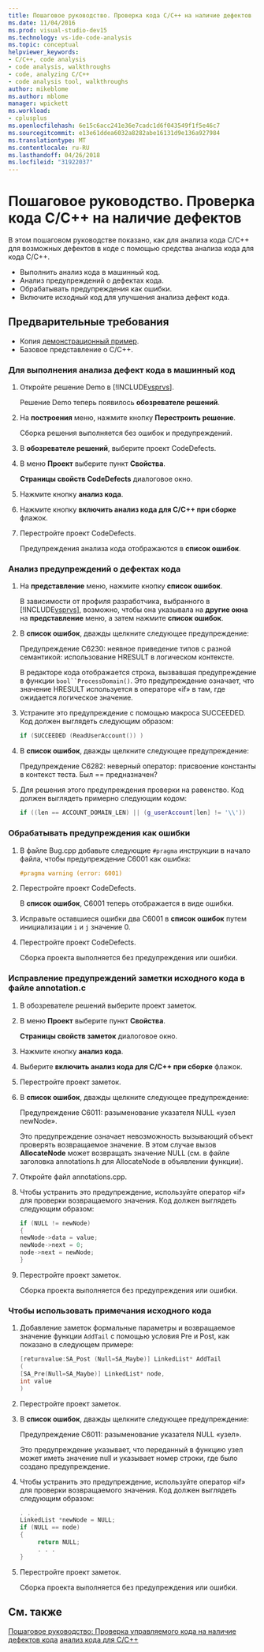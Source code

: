 ```yaml
---
title: Пошаговое руководство. Проверка кода C/C++ на наличие дефектов
ms.date: 11/04/2016
ms.prod: visual-studio-dev15
ms.technology: vs-ide-code-analysis
ms.topic: conceptual
helpviewer_keywords:
- C/C++, code analysis
- code analysis, walkthroughs
- code, analyzing C/C++
- code analysis tool, walkthroughs
author: mikeblome
ms.author: mblome
manager: wpickett
ms.workload:
- cplusplus
ms.openlocfilehash: 6e15c6acc241e36e7cadc1d6f043549f1f5e46c7
ms.sourcegitcommit: e13e61ddea6032a8282abe16131d9e136a927984
ms.translationtype: MT
ms.contentlocale: ru-RU
ms.lasthandoff: 04/26/2018
ms.locfileid: "31922037"
---
```

# <a name="walkthrough-analyzing-cc-code-for-defects"></a>Пошаговое руководство. Проверка кода C/C++ на наличие дефектов

В этом пошаговом руководстве показано, как для анализа кода C/C++ для возможных дефектов в коде с помощью средства анализа кода для кода C/C++.

- Выполнить анализ кода в машинный код.
- Анализ предупреждений о дефектах кода.
- Обрабатывать предупреждения как ошибки.
- Включите исходный код для улучшения анализа дефект кода.

## <a name="prerequisites"></a>Предварительные требования

- Копия [демонстрационный пример](../code-quality/demo-sample.md).
- Базовое представление о C/C++.

### <a name="to-run-code-defect-analysis-on-native-code"></a>Для выполнения анализа дефект кода в машинный код

1. Откройте решение Demo в [!INCLUDE[vsprvs](../code-quality/includes/vsprvs_md.md)].

     Решение Demo теперь появилось **обозревателе решений**.

2. На **построения** меню, нажмите кнопку **Перестроить решение**.

     Сборка решения выполняется без ошибок и предупреждений.

3. В **обозревателе решений**, выберите проект CodeDefects.

4. В меню **Проект** выберите пункт **Свойства**.

     **Страницы свойств CodeDefects** диалоговое окно.

5. Нажмите кнопку **анализ кода**.

6. Нажмите кнопку **включить анализ кода для C/C++ при сборке** флажок.

7. Перестройте проект CodeDefects.

     Предупреждения анализа кода отображаются в **список ошибок**.

### <a name="to-analyze-code-defect-warnings"></a>Анализ предупреждений о дефектах кода

1. На **представление** меню, нажмите кнопку **список ошибок**.

     В зависимости от профиля разработчика, выбранного в [!INCLUDE[vsprvs](../code-quality/includes/vsprvs_md.md)], возможно, чтобы она указывала на **другие окна** на **представление** меню, а затем нажмите **список ошибок**.

2. В **список ошибок**, дважды щелкните следующее предупреждение:

     Предупреждение C6230: неявное приведение типов с разной семантикой: использование HRESULT в логическом контексте.

     В редакторе кода отображается строка, вызвавшая предупреждение в функции `bool``ProcessDomain()`. Это предупреждение означает, что значение HRESULT используется в операторе «if» в там, где ожидается логическое значение.

3. Устраните это предупреждение с помощью макроса SUCCEEDED. Код должен выглядеть следующим образом:

   ```cpp
   if (SUCCEEDED (ReadUserAccount()) )
   ```

4. В **список ошибок**, дважды щелкните следующее предупреждение:

     Предупреждение C6282: неверный оператор: присвоение константы в контекст теста. Был == предназначен?

5. Для решения этого предупреждения проверки на равенство. Код должен выглядеть примерно следующим кодом:

   ```cpp
   if ((len == ACCOUNT_DOMAIN_LEN) || (g_userAccount[len] != '\\'))
   ```

### <a name="to-treat-warning-as-an-error"></a>Обрабатывать предупреждения как ошибки

1. В файле Bug.cpp добавьте следующие `#pragma` инструкции в начало файла, чтобы предупреждение C6001 как ошибка:

   ```cpp
   #pragma warning (error: 6001)
   ```

2. Перестройте проект CodeDefects.

     В **список ошибок**, C6001 теперь отображается в виде ошибки.

3. Исправьте оставшиеся ошибки два C6001 в **список ошибок** путем инициализации `i` и `j` значение 0.

4. Перестройте проект CodeDefects.

     Сборка проекта выполняется без предупреждения или ошибки.

### <a name="to-correct-the-source-code-annotation-warnings-in-annotationc"></a>Исправление предупреждений заметки исходного кода в файле annotation.c

1. В обозревателе решений выберите проект заметок.

2. В меню **Проект** выберите пункт **Свойства**.

     **Страницы свойств заметок** диалоговое окно.

3. Нажмите кнопку **анализ кода**.

4. Выберите **включить анализ кода для C/C++ при сборке** флажок.

5. Перестройте проект заметок.

6. В **список ошибок**, дважды щелкните следующее предупреждение:

     Предупреждение C6011: разыменование указателя NULL «узел newNode».

     Это предупреждение означает невозможность вызывающий объект проверять возвращаемое значение. В этом случае вызов **AllocateNode** может возвращать значение NULL (см. в файле заголовка annotations.h для AllocateNode в объявлении функции).

7. Откройте файл annotations.cpp.

8. Чтобы устранить это предупреждение, используйте оператор «if» для проверки возвращаемого значения. Код должен выглядеть следующим образом:

   ```cpp
   if (NULL != newNode)
   {
   newNode->data = value;
   newNode->next = 0;
   node->next = newNode;
   }
   ```

9. Перестройте проект заметок.

     Сборка проекта выполняется без предупреждения или ошибки.

### <a name="to-use-source-code-annotation"></a>Чтобы использовать примечания исходного кода

1. Добавление заметок формальные параметры и возвращаемое значение функции `AddTail` с помощью условия Pre и Post, как показано в следующем примере:

   ```cpp
   [returnvalue:SA_Post (Null=SA_Maybe)] LinkedList* AddTail
   (
   [SA_Pre(Null=SA_Maybe)] LinkedList* node,
   int value
   )
   ```

2. Перестройте проект заметок.

3. В **список ошибок**, дважды щелкните следующее предупреждение:

     Предупреждение C6011: разыменование указателя NULL «узел».

     Это предупреждение указывает, что переданный в функцию узел может иметь значение null и указывает номер строки, где было создано предупреждение.

4. Чтобы устранить это предупреждение, используйте оператор «if» для проверки возвращаемого значения. Код должен выглядеть следующим образом:

   ```cpp
   . . .
   LinkedList *newNode = NULL;
   if (NULL == node)
   {
        return NULL;
        . . .
   }
   ```

5. Перестройте проект заметок.

     Сборка проекта выполняется без предупреждения или ошибки.

## <a name="see-also"></a>См. также

[Пошаговое руководство: Проверка управляемого кода на наличие дефектов кода](../code-quality/walkthrough-analyzing-managed-code-for-code-defects.md)
[анализ кода для C/C++](../code-quality/code-analysis-for-c-cpp-overview.md)
